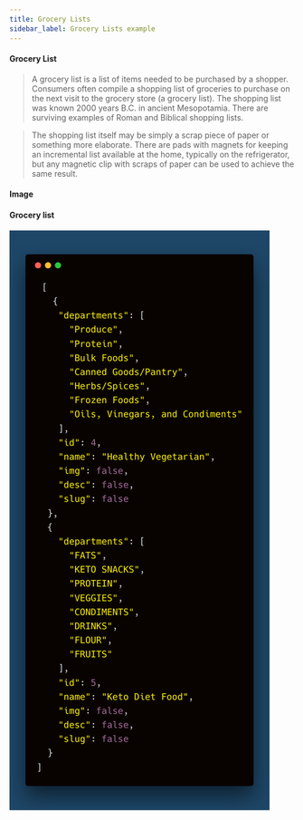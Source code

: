 ```yaml
---
title: Grocery Lists
sidebar_label: Grocery Lists example
---
```



#### Grocery List


>
>A grocery list is a list of items needed to be purchased by a shopper. Consumers often compile a shopping list of groceries to purchase on the next visit to the grocery store (a grocery list). The shopping list was known 2000 years B.C. in ancient Mesopotamia. There are surviving examples of Roman and Biblical shopping lists.

>The shopping list itself may be simply a scrap piece of paper or something more elaborate. There are pads with magnets for keeping an incremental list available at the home, typically on the refrigerator, but any magnetic clip with scraps of paper can be used to achieve the same result.
>

#### Image
#### Grocery list
![](https://raw.githubusercontent.com/GroceriStar/creative/master/fetch-examples/grocery-list-structure.png)


<!-- #### Download link
[]() -->
